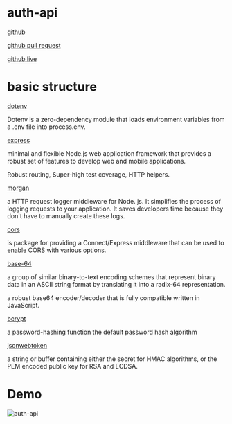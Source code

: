 # auth-api

[github](https://github.com/naeemmusamh/auth-api)

[github pull request](https://github.com/naeemmusamh/auth-api/pull/1)

[github live]()


# basic structure

[dotenv](https://www.npmjs.com/package/dotenv)

Dotenv is a zero-dependency module that loads environment variables from a .env file into process.env. 

[express](https://www.npmjs.com/package/express)

minimal and flexible Node.js web application framework that provides a robust set of features to develop web and mobile applications.

Robust routing, Super-high test coverage, HTTP helpers.

[morgan](https://www.npmjs.com/package/morgan)

a HTTP request logger middleware for Node. js. It simplifies the process of logging requests to your application. It saves developers time because they don't have to manually create these logs.

[cors](https://www.npmjs.com/package/cors)

is package for providing a Connect/Express middleware that can be used to enable CORS with various options.

[base-64](https://www.npmjs.com/package/base-64)

a group of similar binary-to-text encoding schemes that represent binary data in an ASCII string format by translating it into a radix-64 representation.

a robust base64 encoder/decoder that is fully compatible written in JavaScript.

[bcrypt](https://www.npmjs.com/package/bcrypt)

a password-hashing function the default password hash algorithm

[jsonwebtoken](https://www.npmjs.com/package/jsonwebtoken)

a string or buffer containing either the secret for HMAC algorithms, or the PEM encoded public key for RSA and ECDSA.

# Demo

![auth-api]()